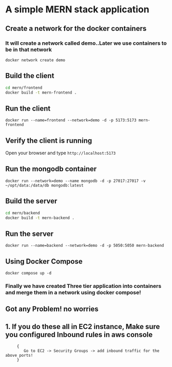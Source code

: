 # A simple MERN stack application 

##  Create a network for the docker containers
### It will create a network called demo..Later we use containers to be in that network
`docker network create demo`



## Build the client 

```sh
cd mern/frontend
docker build -t mern-frontend .
```

## Run the client

`docker run --name=frontend --network=demo -d -p 5173:5173 mern-frontend`

## Verify the client is running

Open your browser and type `http://localhost:5173`

## Run the mongodb container

`docker run --network=demo --name mongodb -d -p 27017:27017 -v ~/opt/data:/data/db mongodb:latest`

## Build the server

```sh
cd mern/backend
docker build -t mern-backend .
```

## Run the server

`docker run --name=backend --network=demo -d -p 5050:5050 mern-backend`

## Using Docker Compose

`docker compose up -d`

### Finally we have created Three tier application into containers and merge them in a network using docker compose!




## Got any Problem! no worries

## 1. If you do these all in EC2 instance, Make sure you configured Inbound rules in aws console
```
     {
        Go to EC2 -> Security Groups -> add inbound traffic for the above ports!
     }
```
